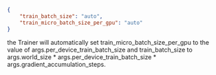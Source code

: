 ```json
{
    "train_batch_size": "auto",
    "train_micro_batch_size_per_gpu": "auto"
}
```

the Trainer will automatically set train_micro_batch_size_per_gpu 
to the value of args.per_device_train_batch_size and train_batch_size 
to args.world_size * args.per_device_train_batch_size * args.gradient_accumulation_steps.